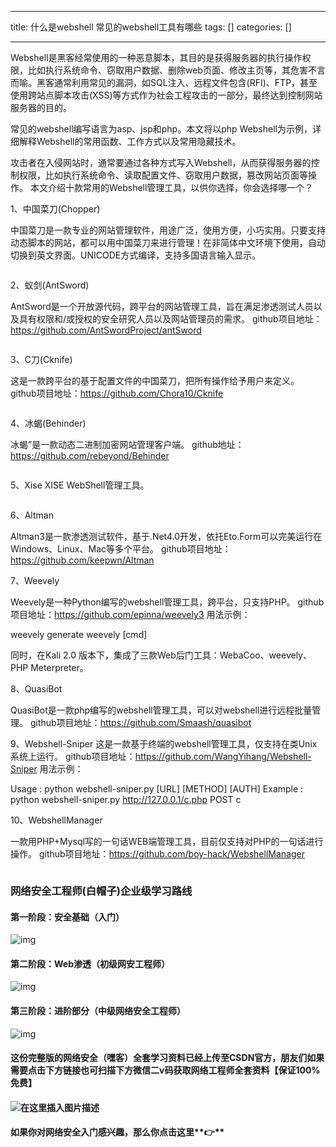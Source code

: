 
--- 
title:  什么是webshell 常见的webshell工具有哪些 
tags: []
categories: [] 

---
Webshell是黑客经常使用的一种恶意脚本，其目的是获得服务器的执行操作权限，比如执行系统命令、窃取用户数据、删除web页面、修改主页等，其危害不言而喻。黑客通常利用常见的漏洞，如SQL注入、远程文件包含(RFI)、FTP，甚至使用跨站点脚本攻击(XSS)等方式作为社会工程攻击的一部分，最终达到控制网站服务器的目的。

常见的webshell编写语言为asp、jsp和php。本文将以php Webshell为示例，详细解释Webshell的常用函数、工作方式以及常用隐藏技术。

攻击者在入侵网站时，通常要通过各种方式写入Webshell，从而获得服务器的控制权限，比如执行系统命令、读取配置文件、窃取用户数据，篡改网站页面等操作。 本文介绍十款常用的Webshell管理工具，以供你选择，你会选择哪一个？

1、中国菜刀(Chopper)

中国菜刀是一款专业的网站管理软件，用途广泛，使用方便，小巧实用。只要支持动态脚本的网站，都可以用中国菜刀来进行管理！在非简体中文环境下使用，自动切换到英文界面。UNICODE方式编译，支持多国语言输入显示。

<img src="https://img-blog.csdnimg.cn/e4ea6f406ffc4b0db08eefac4489cf38.jpeg" alt="">

2、蚁剑(AntSword)

AntSword是一个开放源代码，跨平台的网站管理工具，旨在满足渗透测试人员以及具有权限和/或授权的安全研究人员以及网站管理员的需求。 github项目地址：https://github.com/AntSwordProject/antSword

<img src="https://img-blog.csdnimg.cn/ff0544967e124bfaae341bbfcad6cf56.jpeg" alt="">

3、C刀(Cknife)

这是一款跨平台的基于配置文件的中国菜刀，把所有操作给予用户来定义。 github项目地址：https://github.com/Chora10/Cknife

<img src="https://img-blog.csdnimg.cn/9db6686345d94ee49a7868baff3954ab.jpeg" alt="">

4、冰蝎(Behinder)

冰蝎”是一款动态二进制加密网站管理客户端。 github地址：https://github.com/rebeyond/Behinder

<img src="https://img-blog.csdnimg.cn/05a9b93439684560a9ebf56fdf1844ec.jpeg" alt="">

5、Xise XISE WebShell管理工具。

<img src="https://img-blog.csdnimg.cn/1f0fcc964c494a9ab75598efd18e9dcc.jpeg" alt="">

6、Altman

Altman3是一款渗透测试软件，基于.Net4.0开发，依托Eto.Form可以完美运行在Windows、Linux、Mac等多个平台。 github项目地址：https://github.com/keepwn/Altman <img src="https://img-blog.csdnimg.cn/702e790212ba4c8592e25469fadd967f.jpeg" alt="">

7、Weevely

Weevely是一种Python编写的webshell管理工具，跨平台，只支持PHP。 github项目地址：https://github.com/epinna/weevely3 用法示例：

weevely generate 
 <path>
   weevely [cmd] 
  <img src="https://img-blog.csdnimg.cn/34e7ffcb96b74cdfbe200fbe875f4a7b.jpeg" alt=""> 
 </path>

同时，在Kali 2.0 版本下，集成了三款Web后门工具：WebaCoo、weevely、PHP Meterpreter。

8、QuasiBot

QuasiBot是一款php编写的webshell管理工具，可以对webshell进行远程批量管理。 github项目地址：https://github.com/Smaash/quasibot <img src="https://img-blog.csdnimg.cn/476004a4fdb6482992e14392a7539e08.jpeg" alt="">

9、Webshell-Sniper 这是一款基于终端的webshell管理工具，仅支持在类Unix系统上运行。 github项目地址：https://github.com/WangYihang/Webshell-Sniper 用法示例：

Usage : python webshell-sniper.py [URL] [METHOD] [AUTH] Example : python webshell-sniper.py http://127.0.0.1/c.php POST c <img src="https://img-blog.csdnimg.cn/0e9bb3fa092e40088090b3c16a3ef1c0.jpeg" alt="">

10、WebshellManager

一款用PHP+Mysql写的一句话WEB端管理工具，目前仅支持对PHP的一句话进行操作。 github项目地址：https://github.com/boy-hack/WebshellManager

<img src="https://img-blog.csdnimg.cn/894639f2c92c4800a3cfeeb649ffa4a9.jpeg" alt="">

### 网络安全工程师(白帽子)企业级学习路线

#### 第一阶段：安全基础（入门）

<img src="https://img-blog.csdnimg.cn/img_convert/c1e5320ff55483f152585656dfd55aeb.png" alt="img">

#### 第二阶段：Web渗透（初级网安工程师）

<img src="https://img-blog.csdnimg.cn/img_convert/e405401641899e43efeccc3c599f1e89.png" alt="img">

#### 第三阶段：进阶部分（中级网络安全工程师）

<img src="https://img-blog.csdnimg.cn/img_convert/932e81f180ce1d110f4fc5cd828eed51.png" alt="img">

#### 这份完整版的网络安全（**嘿**客）全套学习资料已经上传至CSDN官方，朋友们如果需要点击下方链接**也可扫描下方微信二v码获取网络工程师全套资料**【保证100%免费】

#### <img src="https://img-blog.csdnimg.cn/img_convert/16c400294b6fda8f01400f24f1f12b0c.png" alt="在这里插入图片描述">

#### 如果你对网络安全入门感兴趣，那么你点击这里**👉**
